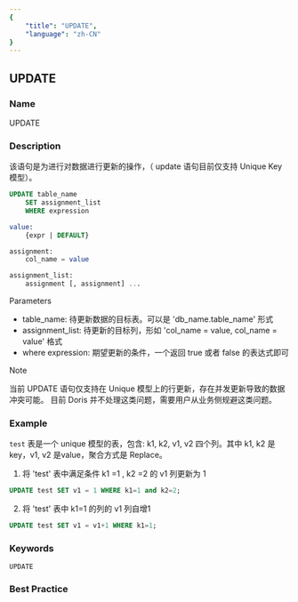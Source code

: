 ```yaml
---
{
    "title": "UPDATE",
    "language": "zh-CN"
}
---
```


<!--
Licensed to the Apache Software Foundation (ASF) under one
or more contributor license agreements.  See the NOTICE file
distributed with this work for additional information
regarding copyright ownership.  The ASF licenses this file
to you under the Apache License, Version 2.0 (the
"License"); you may not use this file except in compliance
with the License.  You may obtain a copy of the License at

  http://www.apache.org/licenses/LICENSE-2.0

Unless required by applicable law or agreed to in writing,
software distributed under the License is distributed on an
"AS IS" BASIS, WITHOUT WARRANTIES OR CONDITIONS OF ANY
KIND, either express or implied.  See the License for the
specific language governing permissions and limitations
under the License.
-->

## UPDATE

### Name

UPDATE

### Description

该语句是为进行对数据进行更新的操作，（ update 语句目前仅支持  Unique Key 模型）。

```sql
UPDATE table_name
    SET assignment_list
    WHERE expression

value:
    {expr | DEFAULT}

assignment:
    col_name = value

assignment_list:
    assignment [, assignment] ...
```

 Parameters

+ table_name: 待更新数据的目标表。可以是 'db_name.table_name' 形式
+ assignment_list: 待更新的目标列，形如 'col_name = value, col_name = value' 格式
+ where expression: 期望更新的条件，一个返回 true 或者 false 的表达式即可

 Note

当前 UPDATE 语句仅支持在 Unique 模型上的行更新，存在并发更新导致的数据冲突可能。
目前 Doris 并不处理这类问题，需要用户从业务侧规避这类问题。

### Example

`test` 表是一个 unique 模型的表，包含: k1, k2, v1, v2  四个列。其中 k1, k2 是 key，v1, v2 是value，聚合方式是 Replace。

1. 将 'test' 表中满足条件 k1 =1 , k2 =2 的 v1 列更新为 1

```sql
UPDATE test SET v1 = 1 WHERE k1=1 and k2=2;
```

2. 将 'test' 表中 k1=1 的列的 v1 列自增1

```sql
UPDATE test SET v1 = v1+1 WHERE k1=1;
```

### Keywords

    UPDATE

### Best Practice


